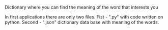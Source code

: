 Dictionary where you can find the meaning of the word that interests you

In first applications there are only two files. 
   Fist - ".py" with code written on python.
   Second - ".json" dictionary data base with meaning of the words.
